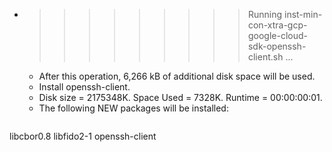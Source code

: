 * >>>>>>>>> Running inst-min-con-xtra-gcp-google-cloud-sdk-openssh-client.sh ...
  * After this operation, 6,266 kB of additional disk space will be used.
  * Install openssh-client.
  * Disk size = 2175348K. Space Used = 7328K. Runtime = 00:00:00:01.
  * The following NEW packages will be installed:
  ```bash
libcbor0.8 libfido2-1 openssh-client
  ```
